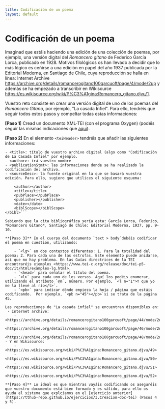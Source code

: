 ```yaml
---
title: Codificación de un poema
layout: default
---
```


# Codificación de un poema

Imaginad que estáis haciendo una edición de una colección de poemas, por ejemplo, una versión digital del *Romancero gitano* de Federico García Lorca, publicado en 1928. Motivos filológicos os han llevado a decidir que lo más lógico es ceñirse a una edición en papel del año 1937 publicada por la Editorial Moderna, en Santiago de Chile, cuya reproducción se halla en línea: Internet Archive <https://archive.org/details/romancerogitano100garcuoft/page/4/mode/2up> y además se ha empezado a transcribir en Wikisource <https://es.wikisource.org/wiki/P%C3%A1gina:Romancero_gitano.djvu/1>. 

Vuestro reto consiste en crear una versión digital de uno de los poemas del *Romancero Gitano*, por ejemplo, "La casada Infiel". Para ello, tendréis que seguir todos estos pasos y compeltar todas estas informaciones: 

**[Paso 1]** Cread un documento XML-TEI (con el programa Oxygen) (podéis seguir las mismas indicaciones que [aquí](https://tthub-repo.github.io/ejercicios/3.Creacion-doc-tei)). 

**[Paso 2]** En el elemento `<teiHeader>` tendréis que añadir las siguientes informaciones: 

	- <title>: título de vuestro archivo digital (algo como "Codificación de La Casada Infiel" por ejemplo.
	- <author>: irá vuestro nombre
	- <publicationStmt>: las informaciones donde se ha realizado la codificación del archivo.  
	- <sourceDesc>: la fuente original en la que se basará vuestra edición. Para ello, sugiero que utilices el siguiente esquema:

```<bibl>
	<author></author>
	<title></title>
	<pubPlace></pubPlace>
	<publisher></publisher>
	<date></date>
	<biblScope></biblScope>
</bibl>```

Sabiendo que la cita bibliográfica sería esta: García Lorca, Federico, *Romancero Gitano*, Santiago de Chile: Editorial Moderna, 1937, pp. 9-10.

**[Paso 3]** En el cuerpo del documento `text > body`debéis codificar el poema en cuestión, utilizando: 

	- `<lg>` en dos contextos diferentes: 1. Para la totalidad del poema; 2. Para cada una de las estrofas. Este elemento puede anidarse, así que no hay problema. En las Guías directrices de la TEI encontraréis ejemplos <https://www.tei-c.org/release/doc/tei-p5-doc/it/html/examples-lg.html>.
	- `<head>` para señalar el título del poema. 
	- `<l>` para cada uno de los versos. Aquí los podéis enumerar, utilizando el atributo `@n`, número. Por ejemplo, `<l n="1">Y que yo me la llevé al río</l>`.
	- `<pb>` para indicar dónde empieza la hoja / página que estáis codificando.  Por ejemplo, `<pb n="45"></pb>`si se trata de la página 45. 
	
Las reproducciones de "La casada infiel" se encuentran disponibles en: 
 - Internet archive: 
	- <https://archive.org/details/romancerogitano100garcuoft/page/44/mode/2up>
	- <https://archive.org/details/romancerogitano100garcuoft/page/46/mode/2up>
	- <https://archive.org/details/romancerogitano100garcuoft/page/48/mode/2up> 
- Y en Wikisource: 
	- <https://es.wikisource.org/wiki/P%C3%A1gina:Romancero_gitano.djvu/49>
	- <https://es.wikisource.org/wiki/P%C3%A1gina:Romancero_gitano.djvu/50> 
	- <https://es.wikisource.org/wiki/P%C3%A1gina:Romancero_gitano.djvu/51> 
	- <https://es.wikisource.org/wiki/P%C3%A1gina:Romancero_gitano.djvu/52>

**[Paso 4]** Lo ideal es que mientras vayáis codificando os aseguréis que vuestro documento está bien formado y es válido, para ello os ayuda el sistema que explciamos en el [ejercicio anterior](https://tthub-repo.github.io/ejercicios/3.Creacion-doc-tei) (Pasos 4 y 5). 
